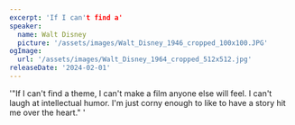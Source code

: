 ```yaml
---
excerpt: 'If I can't find a'
speaker:
  name: Walt Disney
  picture: '/assets/images/Walt_Disney_1946_cropped_100x100.JPG'
ogImage:
  url: '/assets/images/Walt_Disney_1964_cropped_512x512.jpg'
releaseDate: '2024-02-01'
---
```


'"If I can't find a theme, I can't make a film anyone else will feel. I can't laugh at intellectual humor. I'm just corny enough to like to have a story hit me over the heart."'
